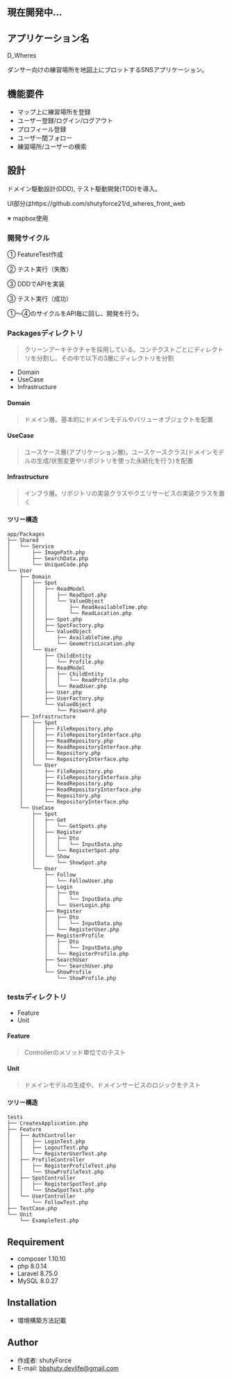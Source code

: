 ## 現在開発中...

## アプリケーション名

D_Wheres

ダンサー向けの練習場所を地図上にプロットするSNSアプリケーション。

## 機能要件

- マップ上に練習場所を登録
- ユーザー登録/ログイン/ログアウト
- プロフィール登録
- ユーザー間フォロー
- 練習場所/ユーザーの検索

## 設計

ドメイン駆動設計(DDD), テスト駆動開発(TDD)を導入。

UI部分はhttps://github.com/shutyforce21/d_wheres_front_web

※ mapbox使用

### 開発サイクル

① FeatureTest作成

② テスト実行（失敗）

③ DDDでAPIを実装

③ テスト実行（成功）

①〜④のサイクルをAPI毎に回し、開発を行う。

### Packagesディレクトリ

>クリーンアーキテクチャを採用している。コンテクストごとにディレクトリを分割し、その中で以下の3層にディレクトリを分割

- Domain
- UseCase
- Infrastructure

#### Domain
> ドメイン層。基本的にドメインモデルやバリューオブジェクトを配置
#### UseCase
> ユースケース層(アプリケーション層)。ユースケースクラス(ドメインモデルの生成/状態変更やリポジトリを使った永続化を行う)を配置
#### Infrastructure
> インフラ層。リポジトリの実装クラスやクエリサービスの実装クラスを置く

#### ツリー構造
```
app/Packages
├── Shared
│   └── Service
│       ├── ImagePath.php
│       ├── SearchData.php
│       └── UniqueCode.php
└── User
    ├── Domain
    │   ├── Spot
    │   │   ├── ReadModel
    │   │   │   ├── ReadSpot.php
    │   │   │   └── ValueObject
    │   │   │       ├── ReadAvailableTime.php
    │   │   │       └── ReadLocation.php
    │   │   ├── Spot.php
    │   │   ├── SpotFactory.php
    │   │   └── ValueObject
    │   │       ├── AvailableTime.php
    │   │       └── GeometricLocation.php
    │   └── User
    │       ├── ChildEntity
    │       │   └── Profile.php
    │       ├── ReadModel
    │       │   ├── ChildEntity
    │       │   │   └── ReadProfile.php
    │       │   └── ReadUser.php
    │       ├── User.php
    │       ├── UserFactory.php
    │       └── ValueObject
    │           └── Password.php
    ├── Infrastructure
    │   ├── Spot
    │   │   ├── FileRepository.php
    │   │   ├── FileRepositoryInterface.php
    │   │   ├── ReadRepository.php
    │   │   ├── ReadRepositoryInterface.php
    │   │   ├── Repository.php
    │   │   └── RepositoryInterface.php
    │   └── User
    │       ├── FileRepository.php
    │       ├── FileRepositoryInterface.php
    │       ├── ReadRepository.php
    │       ├── ReadRepositoryInterface.php
    │       ├── Repository.php
    │       └── RepositoryInterface.php
    └── UseCase
        ├── Spot
        │   ├── Get
        │   │   └── GetSpots.php
        │   ├── Register
        │   │   ├── Dto
        │   │   │   └── InputData.php
        │   │   └── RegisterSpot.php
        │   └── Show
        │       └── ShowSpot.php
        └── User
            ├── Follow
            │   └── FollowUser.php
            ├── Login
            │   ├── Dto
            │   │   └── InputData.php
            │   └── UserLogin.php
            ├── Register
            │   ├── Dto
            │   │   └── InputData.php
            │   └── RegisterUser.php
            ├── RegisterProfile
            │   ├── Dto
            │   │   └── InputData.php
            │   └── RegisterProfile.php
            ├── SearchUser
            │   └── SearchUser.php
            └── ShowProfile
                └── ShowProfile.php
```

### testsディレクトリ

- Feature
- Unit

#### Feature
> Controllerのメソッド単位でのテスト
#### Unit
> ドメインモデルの生成や、ドメインサービスのロジックをテスト

#### ツリー構造
```
tests
├── CreatesApplication.php
├── Feature
│   ├── AuthController
│   │   ├── LoginTest.php
│   │   ├── LogoutTest.php
│   │   └── RegisterUserTest.php
│   ├── ProfileController
│   │   ├── RegisterProfileTest.php
│   │   └── ShowProfileTest.php
│   ├── SpotController
│   │   ├── RegisterSpotTest.php
│   │   └── ShowSpotTest.php
│   └── UserController
│       └── FollowTest.php
├── TestCase.php
└── Unit
    └── ExampleTest.php
```
## Requirement

* composer 1.10.10
* php 8.0.14
* Laravel 8.75.0
* MySQL 8.0.27

## Installation

* 環境構築方法記載

## Author
* 作成者: shutyForce
* E-mail: bbshuty.devlife@gmail.com
